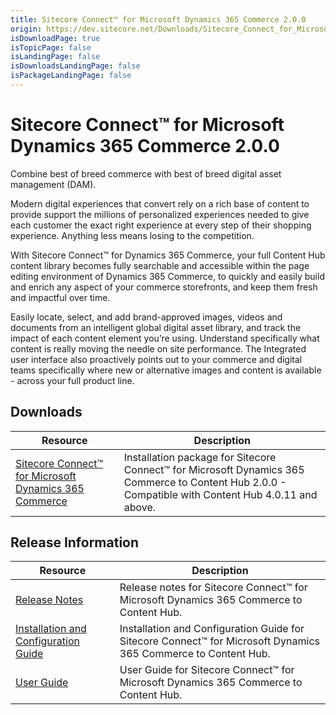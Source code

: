 ```yaml
---
title: Sitecore Connect™ for Microsoft Dynamics 365 Commerce 2.0.0
origin: https://dev.sitecore.net/Downloads/Sitecore_Connect_for_Microsoft_Dynamics_365_Commerce/2x/Sitecore_Connect_for_Microsoft_Dynamics_365_Commerce_200.aspx
isDownloadPage: true
isTopicPage: false
isLandingPage: false
isDownloadsLandingPage: false
isPackageLandingPage: false
---
```


# Sitecore Connect™ for Microsoft Dynamics 365 Commerce 2.0.0

Combine best of breed commerce with best of breed digital asset management (DAM).

Modern digital experiences that convert rely on a rich base of content to provide support the millions of personalized experiences needed to give each customer the exact right experience at every step of their shopping experience. Anything less means losing to the competition.

With Sitecore Connect™ for Dynamics 365 Commerce, your full Content Hub content library becomes fully searchable and accessible within the page editing environment of Dynamics 365 Commerce, to quickly and easily build and enrich any aspect of your commerce storefronts, and keep them fresh and impactful over time.

Easily locate, select, and add brand-approved images, videos and documents from an intelligent global digital asset library, and track the impact of each content element you’re using. Understand specifically what content is really moving the needle on site performance. The Integrated user interface also proactively points out to your commerce and digital teams specifically where new or alternative images and content is available - across your full product line.

## Downloads

 | Resource | Description |
 | --- | --- |
 | [Sitecore Connect™ for Microsoft Dynamics 365 Commerce](https://scdp.blob.core.windows.net/downloads/Sitecore%20Connect%20for%20Microsoft%20Dynamics%20365%20Commerce/2x/Sitecore%20Connect%20for%20Microsoft%20Dynamics%20365%20Commerce%20200/Secure/Sitecore%20Connect%20for%20Microsoft%20D365%20Commerce%20-%20Content%20Hub%202.0.0.zip) | Installation package for Sitecore Connect™ for Microsoft Dynamics 365 Commerce to Content Hub 2.0.0 - Compatible with Content Hub 4.0.11 and above. |

## Release Information

 | Resource | Description |
 | --- | --- |
 | [Release Notes](/downloads/Sitecore_Connect_for_Microsoft_Dynamics_365_Commerce/2x/Sitecore_Connect_for_Microsoft_Dynamics_365_Commerce_200/Release_Notes) | Release notes for Sitecore Connect™ for Microsoft Dynamics 365 Commerce to Content Hub. |
 | [Installation and Configuration Guide](https://docs.stylelabs.com/contenthub/4.1.x/content/user-documentation/integrate-with-sitecore/sitecore-connect-for-d365-commerce/configure-the-solution/configure-the-solution.html) | Installation and Configuration Guide for Sitecore Connect™ for Microsoft Dynamics 365 Commerce to Content Hub. |
 | [User Guide](https://docs.stylelabs.com/contenthub/4.1.x/content/user-documentation/integrate-with-sitecore/sitecore-connect-for-d365-commerce/use-the-solution/use-the-solution.html) | User Guide for Sitecore Connect™ for Microsoft Dynamics 365 Commerce to Content Hub. |